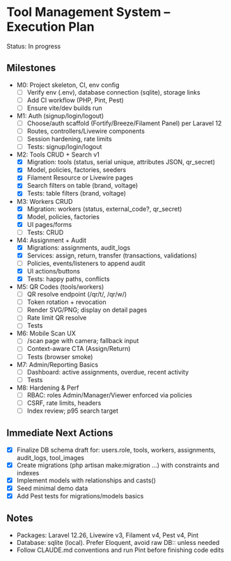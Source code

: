 # Tool Management System – Execution Plan

Status: In progress

## Milestones
- M0: Project skeleton, CI, env config
  - [ ] Verify env (.env), database connection (sqlite), storage links
  - [ ] Add CI workflow (PHP, Pint, Pest)
  - [ ] Ensure vite/dev builds run
- M1: Auth (signup/login/logout)
  - [ ] Choose/auth scaffold (Fortify/Breeze/Filament Panel) per Laravel 12
  - [ ] Routes, controllers/Livewire components
  - [ ] Session hardening, rate limits
  - [ ] Tests: signup/login/logout
- M2: Tools CRUD + Search v1
  - [x] Migration: tools (status, serial unique, attributes JSON, qr_secret)
  - [x] Model, policies, factories, seeders
  - [x] Filament Resource or Livewire pages
  - [x] Search filters on table (brand, voltage)
  - [x] Tests: table filters (brand, voltage)
- M3: Workers CRUD
  - [x] Migration: workers (status, external_code?, qr_secret)
  - [x] Model, policies, factories
  - [x] UI pages/forms
  - [ ] Tests: CRUD
- M4: Assignment + Audit
  - [x] Migrations: assignments, audit_logs
  - [x] Services: assign, return, transfer (transactions, validations)
  - [ ] Policies, events/listeners to append audit
  - [x] UI actions/buttons
  - [x] Tests: happy paths, conflicts
- M5: QR Codes (tools/workers)
  - [ ] QR resolve endpoint (/qr/t/<token>, /qr/w/<token>)
  - [ ] Token rotation + revocation
  - [ ] Render SVG/PNG; display on detail pages
  - [ ] Rate limit QR resolve
  - [ ] Tests
- M6: Mobile Scan UX
  - [ ] /scan page with camera; fallback input
  - [ ] Context-aware CTA (Assign/Return)
  - [ ] Tests (browser smoke)
- M7: Admin/Reporting Basics
  - [ ] Dashboard: active assignments, overdue, recent activity
  - [ ] Tests
- M8: Hardening & Perf
  - [ ] RBAC: roles Admin/Manager/Viewer enforced via policies
  - [ ] CSRF, rate limits, headers
  - [ ] Index review; p95 search target

## Immediate Next Actions
- [x] Finalize DB schema draft for: users.role, tools, workers, assignments, audit_logs, tool_images
- [x] Create migrations (php artisan make:migration …) with constraints and indexes
- [x] Implement models with relationships and casts()
- [x] Seed minimal demo data
- [x] Add Pest tests for migrations/models basics

## Notes
- Packages: Laravel 12.26, Livewire v3, Filament v4, Pest v4, Pint
- Database: sqlite (local). Prefer Eloquent, avoid raw DB:: unless needed
- Follow CLAUDE.md conventions and run Pint before finishing code edits

